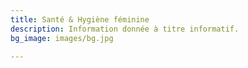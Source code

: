 ```yaml
---
title: Santé & Hygiène féminine
description: Information donnée à titre informatif.
bg_image: images/bg.jpg

---
```

